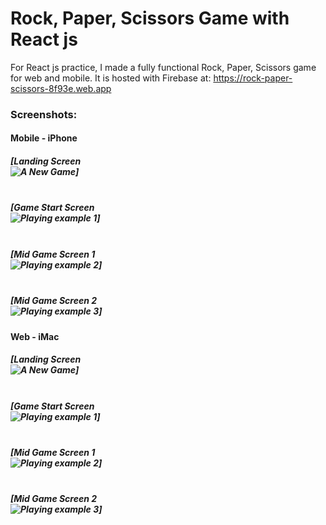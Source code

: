 # Rock, Paper, Scissors Game with React js

For React js practice, I made a fully functional Rock, Paper, Scissors game for web and mobile. It is hosted with Firebase at: https://rock-paper-scissors-8f93e.web.app

### Screenshots:

#### Mobile - iPhone

##### [Landing Screen<br />![A New Game](https://i.imgur.com/vM4VTwf.png)]

##### <br />[Game Start Screen<br />![Playing example 1](https://i.imgur.com/OjNt4kB.png)]

##### <br />[Mid Game Screen 1<br />![Playing example 2](https://i.imgur.com/i9Nt68h.png)]

##### <br />[Mid Game Screen 2<br />![Playing example 3](https://i.imgur.com/wBNcAVT.png)]

#### Web - iMac

##### [Landing Screen<br />![A New Game](https://i.imgur.com/CjJjJKC.png)]

##### <br />[Game Start Screen<br />![Playing example 1](https://i.imgur.com/EUgkzln.png)]

##### <br />[Mid Game Screen 1<br />![Playing example 2](https://i.imgur.com/172kEkg.png)]

##### <br />[Mid Game Screen 2<br />![Playing example 3](https://i.imgur.com/09aSOiU.png)]
